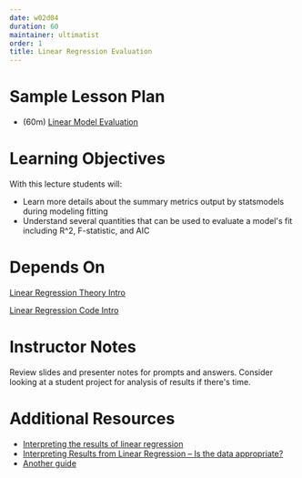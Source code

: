 ```yaml
---
date: w02d04
duration: 60
maintainer: ultimatist
order: 1
title: Linear Regression Evaluation
---
```


# Sample Lesson Plan

- (60m) [Linear Model Evaluation](linear-model-evaluation.pptx)

# Learning Objectives

With this lecture students will:

- Learn more details about the summary metrics output by statsmodels during modeling fitting
- Understand several quantities that can be used to evaluate a model's fit including R^2, F-statistic, and AIC

# Depends On

[Linear Regression Theory Intro](https://github.com/thisismetis/dscurriculum_gamma/tree/master/curriculum/project-02/linear-regression-theory-intro)

[Linear Regression Code Intro](https://github.com/thisismetis/dscurriculum_gamma/tree/master/curriculum/project-02/linear-regression-code-intro)

# Instructor Notes

Review slides and presenter notes for prompts and answers. Consider looking at a student project for analysis of results if there's time.

# Additional Resources

- [Interpreting the results of linear regression](http://efavdb.com/interpret-linear-regression/)
- [Interpreting Results from Linear Regression – Is the data appropriate?](https://www.accelebrate.com/blog/interpreting-results-from-linear-regression-is-the-data-appropriate/)
- [Another guide](https://blog.datarobot.com/ordinary-least-squares-in-python)
